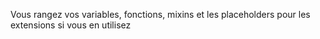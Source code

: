 Vous rangez vos variables, fonctions, mixins et les placeholders pour les extensions si vous en utilisez
  